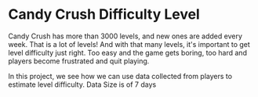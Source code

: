 # Candy Crush Difficulty Level 

Candy Crush has more than 3000 levels, and new ones are added every week. That is a lot of levels! And with that many levels, it's important to get level difficulty just right. Too easy and the game gets boring, too hard and players become frustrated and quit playing.

In this project, we  see how we can use data collected from players to estimate level difficulty. Data Size is of 7 days


